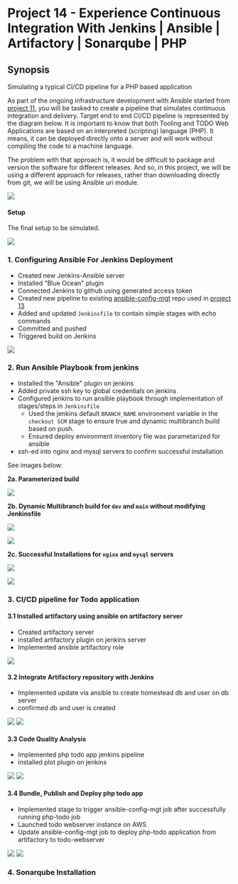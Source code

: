 # Project 14 - Experience Continuous Integration With Jenkins | Ansible | Artifactory | Sonarqube | PHP

## Synopsis
Simulating a typical CI/CD pipeline for a PHP based application

As part of the ongoing infrastructure development with Ansible started from [project 11](https://github.com/toritsejuFO/darey.io-projects/tree/main/project-11), you will be tasked to create a pipeline that simulates continuous integration and delivery. Target end to end CI/CD pipeline is represented by the diagram below. It is important to know that both Tooling and TODO Web Applications are based on an interpreted (scripting) language (PHP). It means, it can be deployed directly onto a server and will work without compiling the code to a machine language.

The problem with that approach is, it would be difficult to package and version the software for different releases. And so, in this project, we will be using a different approach for releases, rather than downloading directly from git, we will be using Ansible uri module.  

![](./CI_CD-Pipeline-For-PHP-ToDo-Application.png)

#### Setup
The final setup to be simulated.  

![](./Environment-setup.png)


### 1. Configuring Ansible For Jenkins Deployment
- Created new Jenkins-Ansible server
- Installed "Blue Ocean" plugin
- Connected Jenkins to github using generated access token
- Created new pipeline to existing [ansible-config-mgt](https://github.com/toritsejuFO/ansible-config-mgt) repo used in [project 13](https://github.com/toritsejuFO/darey.io-projects/tree/main/project-13)
- Added and updated `Jenkinsfile` to contain simple stages with echo commands
- Committed and pushed
- Triggered build on Jenkins  

![](./simple-jenkinsfile-main.png)


### 2. Run Ansible Playbook from jenkins
* Installed the "Ansible" plugin on jenkins
* Added private ssh key to global credentials on jenkins
* Configured jenkins to run ansible playbook through implementation of stages/steps in `Jenkinsfile`
  - Used the jenkins default `BRANCH_NAME` environment variable in the `checkout SCM` stage to ensure true and dynamic multibranch build based on push. 
  - Ensured deploy environment inventory file was parametarized for ansible
* ssh-ed into nginx and mysql servers to confirm successful installation

See images below:

**2a. Parameterized build**  

![](./deploy-env-parameter.png)

**2b. Dynamic Multibranch build for `dev` and `main` without modifying Jenkinsfile**  

![](./dev-pipeline-ansible.png)  

![](./main-pipeline-ansible.png)

**2c. Successful Installations for `nginx` and `mysql` servers**  

![](./nginx-installed.png)  

![](./mysql-installed.png)


### 3. CI/CD pipeline for Todo application

#### 3.1 Installed artifactory using ansible on artifactory server
- Created artifactory server
- installed artifactory plugin on jenkins server
- Implemented ansible artifactory role  

![](./artifactory-installed.png)

#### 3.2 Integrate Artifactory repository with Jenkins
- Implemented update via ansible to create homestead db and user on db server
- confirmed db and user is created  

![](./homestead-db-created.png)
![](./homestead-confirm.png)

#### 3.3 Code Quality Analysis
- Implemented php todo app jenkins pipeline
- installed plot plugin on jenkins  

![](./php-todo-first-pipeline.png)
![](./plot-jenkins.png)

#### 3.4 Bundle, Publish and Deploy php todo app
- Implemented stage to trigger ansible-config-mgt job after successfully running php-todo job
- Launched todo webserver instance on AWS
- Update ansible-config-mgt job to deploy php-todo application from artifactory to todo-webserver  

![](./todo-delpoyment-ansbile.png)
![](./todo-deployment-artifactory.png)

### 4. Sonarqube Installation

